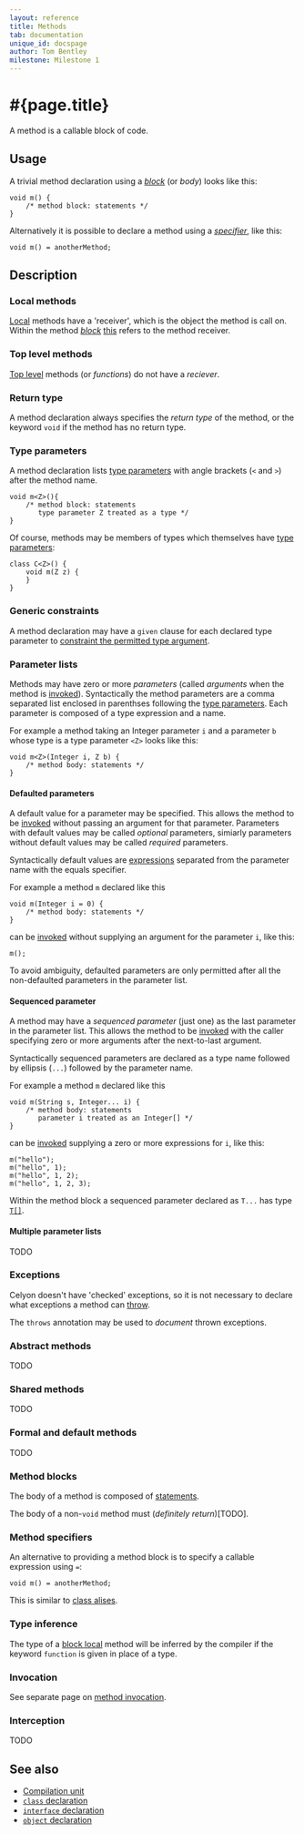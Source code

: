 ```yaml
---
layout: reference
title: Methods
tab: documentation
unique_id: docspage
author: Tom Bentley
milestone: Milestone 1
---
```


# #{page.title}

A method is a callable block of code.

## Usage 

A trivial method declaration using a [*block*](#method_blocks) (or *body*) 
looks like this:

    void m() {
        /* method block: statements */
    }
    
Alternatively it is possible to declare a method using a 
[*specifier*](#method_specifiers), like this:

<!-- cat: void anotherMethod(){} -->
    void m() = anotherMethod;

## Description

### Local methods

[Local](../type#top_level_and_local_declarations) methods have a 
'receiver', which is the object the method is call on. Within the method
[*block*](#method_blocks) [this](../../expression/self-reference) refers to 
the method receiver.

### Top level methods

[Top level](../type#top_level_and_local_declarations) methods 
(or *functions*) do not have a *reciever*.

### Return type

A method declaration always specifies the *return type* of the method, or the 
keyword `void` if the method has no return type.

### Type parameters

A method declaration lists [type parameters](../type-parameters) with angle brackets (`<` and `>`) 
after the method name.

    void m<Z>(){
        /* method block: statements 
           type parameter Z treated as a type */
    }

Of course, methods may be members of types which themselves have
[type parameters](../type-parameters):

    class C<Z>() {
        void m(Z z) {
        }
    }

### Generic constraints

A method declaration may have a `given` clause for each declared type parameter 
to [constraint the permitted type argument](../type-parameters#constraints).

### Parameter lists

Methods may have zero or more *parameters* (called *arguments* when the method is 
[invoked](../../expression/invocation)). Syntactically the method parameters 
are a comma separated list enclosed in parenthses following 
the [type parameters](#type_parameters). Each parameter is composed of a 
type expression and a name. 

For example a method taking an Integer parameter `i` and a parameter `b` 
whose type is a type parameter `<Z>` looks like this:

    void m<Z>(Integer i, Z b) {
        /* method body: statements */
    }


#### Defaulted parameters

A default value for a parameter may be specified. This allows the method to 
be [invoked](../../expression/invocation) without passing an argument for 
that parameter. Parameters with default values may be called 
*optional* parameters, simiarly parameters without default values may be called
*required* parameters.

Syntactically default values are [expressions](../../#expression) separated from the 
parameter name with the equals specifier.

For example a method `m` declared like this

<!-- id:m -->
    void m(Integer i = 0) {
        /* method body: statements */
    }

can be [invoked](../../expression/invocation) without supplying an argument 
for the parameter `i`, like this:

<!-- cat-id:m -->
<!-- cat: void m2() { -->
    m();
<!-- cat: } -->

To avoid ambiguity, defaulted parameters are only permitted after all the 
non-defaulted parameters in the parameter list.

#### Sequenced parameter

A method may have a *sequenced parameter* (just one) as the last parameter 
in the parameter list. This allows the method to be 
[invoked](../../expression/invocation) with the caller specifying zero or 
more arguments after the next-to-last argument.

Syntactically sequenced parameters are declared as a type name followed by 
ellipsis (`...`) followed by the parameter name.

For example a method `m` declared like this

<!-- id:m -->
    void m(String s, Integer... i) {
        /* method body: statements 
           parameter i treated as an Integer[] */
    }

can be [invoked](../../expression/invocation) supplying a zero or more 
expressions for `i`, like this:

<!-- cat-id:m -->
    m("hello");
    m("hello", 1);
    m("hello", 1, 2);
    m("hello", 1, 2, 3);

Within the method block a sequenced parameter declared as `T...` has 
type [`T[]`](../type#Sequence).

#### Multiple parameter lists

TODO

### Exceptions

Celyon doesn't have 'checked' exceptions, so it is not necessary to declare 
what exceptions a method can [throw](../../statement/throw).

The `throws` annotation may be used to *document* thrown exceptions.

### Abstract methods

TODO

### Shared methods

TODO

### Formal and default methods

TODO

### Method blocks

The body of a method is composed of [statements](../../#statement).

The body of a non-`void` method must (*definitely return*)[TODO].

### Method specifiers

An alternative to providing a method block is to specify a callable 
expression using `=`:

<!-- cat: void anotherMethod(){} -->
    void m() = anotherMethod;

This is similar to [class alises](../class#aliases).

### Type inference

The type of a [block local](TODO) method will be inferred by the compiler
if the keyword `function` is given in place of a type. 

### Invocation

See separate page on [method invocation](../../expression/invocation).

### Interception

TODO

## See also

* [Compilation unit](../compilation-unit)
* [`class` declaration](../../type/class)
* [`interface` declaration](../../type/interface)
* [`object` declaration](../../type/object)
